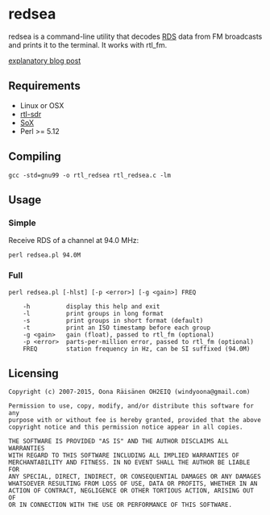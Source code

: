 # redsea

redsea is a command-line utility that decodes
[RDS](http://en.wikipedia.org/wiki/Radio_Data_System) data from FM broadcasts
and prints it to the terminal. It works with rtl_fm.

[explanatory blog post](http://www.windytan.com/2015/02/receiving-rds-with-rtl-sdr.html)

## Requirements

* Linux or OSX
* [rtl-sdr](http://sdr.osmocom.org/trac/wiki/rtl-sdr)
* [SoX](http://sox.sourceforge.net/)
* Perl &gt;= 5.12

## Compiling

```
gcc -std=gnu99 -o rtl_redsea rtl_redsea.c -lm
```

## Usage

### Simple

Receive RDS of a channel at 94.0 MHz:

```
perl redsea.pl 94.0M
```

### Full

```
perl redsea.pl [-hlst] [-p <error>] [-g <gain>] FREQ

    -h          display this help and exit
    -l          print groups in long format
    -s          print groups in short format (default)
    -t          print an ISO timestamp before each group
    -g <gain>   gain (float), passed to rtl_fm (optional)
    -p <error>  parts-per-million error, passed to rtl_fm (optional)
    FREQ        station frequency in Hz, can be SI suffixed (94.0M)
```

## Licensing

```
Copyright (c) 2007-2015, Oona Räisänen OH2EIQ (windyoona@gmail.com)

Permission to use, copy, modify, and/or distribute this software for any
purpose with or without fee is hereby granted, provided that the above
copyright notice and this permission notice appear in all copies.

THE SOFTWARE IS PROVIDED "AS IS" AND THE AUTHOR DISCLAIMS ALL WARRANTIES
WITH REGARD TO THIS SOFTWARE INCLUDING ALL IMPLIED WARRANTIES OF
MERCHANTABILITY AND FITNESS. IN NO EVENT SHALL THE AUTHOR BE LIABLE FOR
ANY SPECIAL, DIRECT, INDIRECT, OR CONSEQUENTIAL DAMAGES OR ANY DAMAGES
WHATSOEVER RESULTING FROM LOSS OF USE, DATA OR PROFITS, WHETHER IN AN
ACTION OF CONTRACT, NEGLIGENCE OR OTHER TORTIOUS ACTION, ARISING OUT OF
OR IN CONNECTION WITH THE USE OR PERFORMANCE OF THIS SOFTWARE.
```
